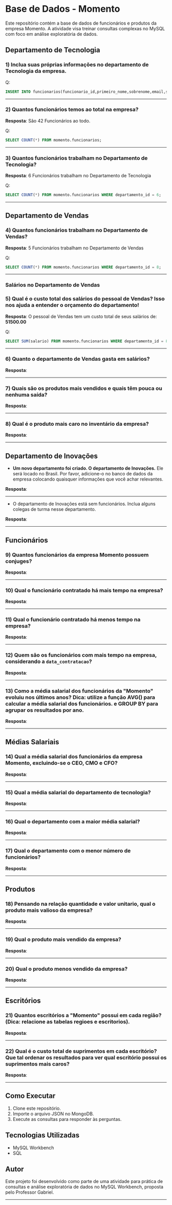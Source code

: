 # Base de Dados - Momento
Este repositório contém a base de dados de funcionários e produtos da empresa Momento. A atividade visa treinar consultas complexas no MySQL com foco em análise exploratória de dados.

## Departamento de Tecnologia 

### 1) Inclua suas próprias informações no departamento de Tecnologia da empresa.

Q:
```sql
INSERT INTO funcionarios(funcionario_id,primeiro_nome,sobrenome,email,senha,telefone,data_contratacao,cargo_id,salario,gerente_id,departamento_id) VALUES (208,'Yago','Gonçalves','franyagoy@gmail.com','yagoat30#@','2054-3750','2024-10-31',20,30.000,NULL,6);
```

---

### 2) Quantos funcionários temos ao total na empresa?
**Resposta**: São 42 Funcionários ao todo.  

Q:
```sql
SELECT COUNT(*) FROM momento.funcionarios;
```

---

### 3) Quantos funcionários trabalham no Departamento de Tecnologia?
**Resposta**: 6 Funcionários trabalham no Departamento de Tecnologia

Q:
```sql
SELECT COUNT(*) FROM momento.funcionarios WHERE departamento_id = 6;
```

---

## Departamento de Vendas

### 4) Quantos funcionários trabalham no Departamento de Vendas?
**Resposta**: 5 Funcionários trabalham no Departamento de Vendas

Q:
```sql
SELECT COUNT(*) FROM momento.funcionarios WHERE departamento_id = 8;
```

---

### Salários no Departamento de Vendas

### 5) Qual é o custo total dos salários do pessoal de Vendas? Isso nos ajuda a entender o orçamento do departamento!
**Resposta**: O pessoal de Vendas tem um custo total de seus salários de: **51500.00**

Q:
```sql
SELECT SUM(salario) FROM momento.funcionarios WHERE departamento_id = 8;
```

---

### 6) Quanto o departamento de Vendas gasta em salários?
**Resposta**:  

---

### 7) Quais são os produtos mais vendidos e quais têm pouca ou nenhuma saída?
**Resposta**:  

---

### 8) Qual é o produto mais caro no inventário da empresa?
**Resposta**:  

---

## Departamento de Inovações

* **Um novo departamento foi criado. O departamento de Inovações.** 
Ele será locado no Brasil. Por favor, adicione-o no banco de dados da empresa colocando quaisquer informações que você achar relevantes.

**Resposta**:  

---

* O departamento de Inovações está sem funcionários. Inclua alguns colegas de turma nesse departamento.
  
**Resposta**:  

---

## Funcionários

### 9) Quantos funcionários da empresa Momento possuem conjuges?
**Resposta**:  

---

### 10) Qual o funcionário contratado há mais tempo na empresa?
**Resposta**:  

---

### 11) Qual o funcionário contratado há menos tempo na empresa?
**Resposta**:  

---

### 12) Quem são os funcionários com mais tempo na empresa, considerando a `data_contratacao`?

**Resposta**:  

---

### 13) Como a média salarial dos funcionários da "Momento" evoluiu nos últimos anos? Dica: utilize a função AVG() para calcular a média salarial dos funcionários. e GROUP BY para agrupar os resultados por ano.
**Resposta**:  

---

## Médias Salariais

### 14) Qual a média salarial dos funcionários da empresa Momento, excluindo-se o CEO, CMO e CFO?
**Resposta**:  

---

### 15) Qual a média salarial do departamento de tecnologia?
**Resposta**:  

---

### 16) Qual o departamento com a maior média salarial?
**Resposta**:  

---

### 17) Qual o departamento com o menor número de funcionários?
**Resposta**:  

---

## Produtos

### 18) Pensando na relação quantidade e valor unitario, qual o produto mais valioso da empresa?
**Resposta**:  

---

### 19) Qual o produto mais vendido da empresa?
**Resposta**:  

---

### 20) Qual o produto menos vendido da empresa?
**Resposta**:  

---

## Escritórios

### 21) Quantos escritórios a "Momento" possui em cada região? (Dica: relacione as tabelas regioes e escritorios).
**Resposta**:  

---

### 22) Qual é o custo total de suprimentos em cada escritório? Que tal ordenar os resultados para ver qual escritório possui os suprimentos mais caros?
**Resposta**:  

---


## Como Executar
1. Clone este repositório.
2. Importe o arquivo JSON no MongoDB.
3. Execute as consultas para responder às perguntas.

## Tecnologias Utilizadas
- MySQL Workbench
- SQL  

## Autor
Este projeto foi desenvolvido como parte de uma atividade para prática de consultas e análise exploratória de dados no MySQL Workbench, proposta pelo Professor Gabriel.

---
